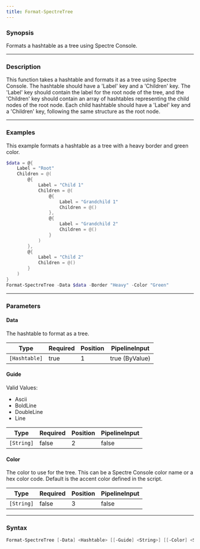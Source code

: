 ```yaml
---
title: Format-SpectreTree
---
```




### Synopsis
Formats a hashtable as a tree using Spectre Console.

---

### Description

This function takes a hashtable and formats it as a tree using Spectre Console. The hashtable should have a 'Label' key and a 'Children' key. The 'Label' key should contain the label for the root node of the tree, and the 'Children' key should contain an array of hashtables representing the child nodes of the root node. Each child hashtable should have a 'Label' key and a 'Children' key, following the same structure as the root node.

---

### Examples
This example formats a hashtable as a tree with a heavy border and green color.

```powershell
$data = @{
    Label = "Root"
    Children = @(
        @{
            Label = "Child 1"
            Children = @(
                @{
                    Label = "Grandchild 1"
                    Children = @()
                },
                @{
                    Label = "Grandchild 2"
                    Children = @()
                }
            )
        },
        @{
            Label = "Child 2"
            Children = @()
        }
    )
}
Format-SpectreTree -Data $data -Border "Heavy" -Color "Green"
```

---

### Parameters
#### **Data**
The hashtable to format as a tree.

|Type         |Required|Position|PipelineInput |
|-------------|--------|--------|--------------|
|`[Hashtable]`|true    |1       |true (ByValue)|

#### **Guide**

Valid Values:

* Ascii
* BoldLine
* DoubleLine
* Line

|Type      |Required|Position|PipelineInput|
|----------|--------|--------|-------------|
|`[String]`|false   |2       |false        |

#### **Color**
The color to use for the tree. This can be a Spectre Console color name or a hex color code. Default is the accent color defined in the script.

|Type      |Required|Position|PipelineInput|
|----------|--------|--------|-------------|
|`[String]`|false   |3       |false        |

---

### Syntax
```powershell
Format-SpectreTree [-Data] <Hashtable> [[-Guide] <String>] [[-Color] <String>] [<CommonParameters>]
```

